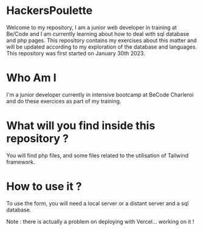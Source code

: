 # HackersPoulette

Welcome to my repository, I am a junior web developer in training at Be/Code and I am currently learning about how to deal with sql database and php pages. This repository contains my exercises about this matter and will be updated according to my exploration of the database and languages. This repository was first started on January 30th 2023.

# Who Am I

I'm a junior developer currently in intensive bootcamp at BeCode Charleroi and do these exercices as part of my training.

# What will you find inside this repository ?

You will find php files, and some files related to the utilisation of Tailwind framework.

# How to use it ?

To use the form, you will need a local server or a distant server and a sql database.




Note : there is actually a problem on deploying with Vercel... working on it !
